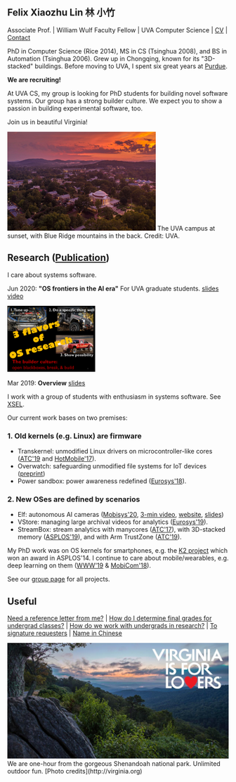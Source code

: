 ## Felix Xiaozhu Lin   林 小竹

Associate Prof. | William Wulf Faculty Fellow | UVA Computer Science | [CV](/cv.pdf) | [Contact](/contact.html)

PhD in Computer Science (Rice 2014), MS in CS (Tsinghua 2008), and BS in Automation (Tsinghua 2006). Grew up in Chongqing, known for its "3D-stacked" buildings. Before moving to UVA, I spent six great years at [Purdue](./leaving.pdf).

<!--- 
**I care system software for addressing challenges raised by new workloads and new hardware. My recent work includes OS support for stream processing, for heterogeneous memory, and for wearable devices.**
-->

**We are recruiting!**

At UVA CS, my group is looking for PhD students for building novel software systems. Our group has a strong builder culture. We expect you to show a passion in building experimental software, too.

Join us in beautiful Virginia! 

<!---- https://dailyprogress.com/uva-aerial/image_aa006d50-0868-11e4-b818-001a4bcf6878.html The UVA campus in the Fall, [credits](https://dailyprogress.com/uva-aerial/image_aa006d50-0868-11e4-b818-001a4bcf6878.html) -->

<img src="img\sunset_grounds_ss_18.jpg" alt="img/aerial.img" style="zoom: 33%;" />
The UVA campus at sunset, with Blue Ridge mountains in the back. Credit: UVA.

## Research ([Publication](https://thexsel.github.io/papers.html))

<!--- 
I care about systems software -- mostly for computers consuming power roughly in the (10 Milliwatt, 500 Watt) range. 
Today they include sensors, smart phones/devices, and edge servers. 
-->

I care about systems software. 

Jun 2020: **"OS frontiers in the AI era"** For UVA graduate students. [slides](https://www.slideshare.net/secret/4GjP2jyTXuau6x) [video](https://youtu.be/Ntm388nz2CY)

<a href="https://www.slideshare.net/secret/4GjP2jyTXuau6x/">
<img src="/img/3flavors.png" width="200">
</a>  


Mar 2019: **Overview** [slides](https://www.slideshare.net/secret/JS0VXXRm579Wnu)

<!-- **My _kenshō_ on systems research** (2018-12) [PDF]()
-->

I work with a group of students with enthusiasm in systems software. See [XSEL](http://xsel.rocks). 

Our current work bases on two premises: 

### 1. Old kernels (e.g. Linux) are firmware 
* Transkernel: unmodified Linux drivers on microcontroller-like cores ([ATC'19](https://arxiv.org/abs/1811.05000) and [HotMobile'17](https://thexsel.github.io/papers/hotmobile17.pdf)).
* Overwatch: safeguarding unmodified file systems for IoT devices ([preprint](https://arxiv.org/abs/1902.06327))
* Power sandbox: power awareness redefined ([Eurosys'18](https://thexsel.github.io/p/psbox/index.html)).

### 2. New OSes are defined by scenarios 
* Elf: autonomous AI cameras ([Mobisys'20](https://arxiv.org/abs/1909.00841), [3-min video](https://www.dropbox.com/s/rv71kw1frkp9yqu/elf-3min.mp4?dl=0), [website](https://xumengwei.github.io/projects/elf.html), [slides](https://xumengwei.github.io/files/MobiSys-Elf-slides.pdf))
* VStore: managing large archival videos for analytics ([Eurosys'19](https://arxiv.org/abs/1810.01794)). 
* StreamBox: stream analytics with manycores ([ATC'17](https://thexsel.github.io/p/streambox/index.html)), with 3D-stacked memory ([ASPLOS'19](https://arxiv.org/abs/1901.01328)), and with Arm TrustZone ([ATC'19](https://arxiv.org/abs/1808.05078)).


My PhD work was on OS kernels for smartphones, e.g. the [K2 project](http://www.k2os.org) which won an award in ASPLOS'14. I continue to care about mobile/wearables, e.g. deep learning on them ([WWW'19](https://arxiv.org/abs/1812.05448) & [MobiCom'18](https://arxiv.org/abs/1712.01670)). 

See our [group page](http://xsel.rocks) for all projects.

<!---
At Purdue, I work with a group of graduate students who share the above opinion (sometimes). See our [group page](http://xsel.rocks) for all the projects.
-->

## Useful 

[Need a reference letter from me?](/letter-policy.pdf)
| [How do I determine final grades for undergrad classes?](/final-grades.pdf)
| [How do we work with undergrads in research?](/undergrad-research.pdf)
| [To signature requesters](/sign.html)
| [Name in Chinese](/img/name.jpg)

<img src="img\forlovers.jpg" alt="img/forlovers.img" style="zoom:50%;" />
We are one-hour from the gorgeous Shenandoah national park. Unlimited outdoor fun. [Photo credits](http://virginia.org)


